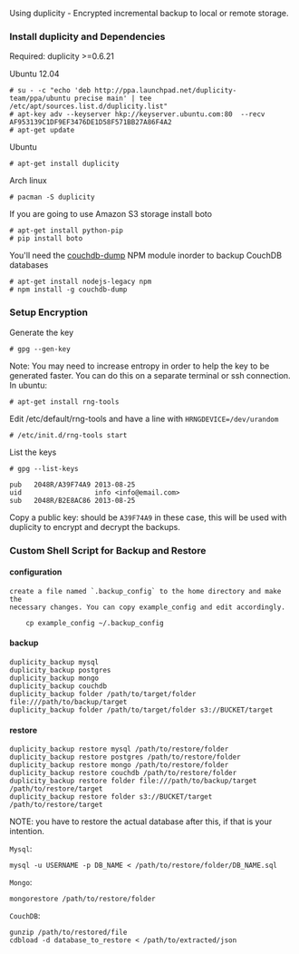 Using duplicity - Encrypted incremental backup to local or remote storage.

### Install duplicity and Dependencies

Required: duplicity >=0.6.21

Ubuntu 12.04

    # su - -c "echo 'deb http://ppa.launchpad.net/duplicity-team/ppa/ubuntu precise main' | tee /etc/apt/sources.list.d/duplicity.list"
    # apt-key adv --keyserver hkp://keyserver.ubuntu.com:80  --recv AF953139C1DF9EF3476DE1D58F571BB27A86F4A2
    # apt-get update

Ubuntu

    # apt-get install duplicity

Arch linux

    # pacman -S duplicity

If you are going to use Amazon S3 storage install boto

    # apt-get install python-pip
    # pip install boto

You'll need the [couchdb-dump](https://www.npmjs.com/package/couchdb-dump) NPM module inorder to backup CouchDB databases

    # apt-get install nodejs-legacy npm
    # npm install -g couchdb-dump

### Setup Encryption

Generate the key

    # gpg --gen-key

Note: You may need to increase entropy in order to help the key to be generated
faster. You can do this on a separate terminal or ssh connection. In ubuntu:

    # apt-get install rng-tools

Edit /etc/default/rng-tools and have a line with `HRNGDEVICE=/dev/urandom`

    # /etc/init.d/rng-tools start


List the keys

    # gpg --list-keys

    pub   2048R/A39F74A9 2013-08-25
    uid                  info <info@email.com>
    sub   2048R/B2E8AC86 2013-08-25

Copy a public key: should be `A39F74A9` in these case, this will be used with
duplicity to encrypt and decrypt the backups.

### Custom Shell Script for Backup and Restore

#### configuration

    create a file named `.backup_config` to the home directory and make the
    necessary changes. You can copy example_config and edit accordingly.

        cp example_config ~/.backup_config

#### backup

    duplicity_backup mysql
    duplicity_backup postgres
    duplicity_backup mongo
    duplicity_backup couchdb
    duplicity_backup folder /path/to/target/folder file:///path/to/backup/target
    duplicity_backup folder /path/to/target/folder s3://BUCKET/target

#### restore

    duplicity_backup restore mysql /path/to/restore/folder
    duplicity_backup restore postgres /path/to/restore/folder
    duplicity_backup restore mongo /path/to/restore/folder
    duplicity_backup restore couchdb /path/to/restore/folder
    duplicity_backup restore folder file:///path/to/backup/target /path/to/restore/target
    duplicity_backup restore folder s3://BUCKET/target /path/to/restore/target

NOTE: you have to restore the actual database after this, if that is your intention.

`Mysql`:

    mysql -u USERNAME -p DB_NAME < /path/to/restore/folder/DB_NAME.sql

`Mongo`:

    mongorestore /path/to/restore/folder

`CouchDB`:

    gunzip /path/to/restored/file
    cdbload -d database_to_restore < /path/to/extracted/json